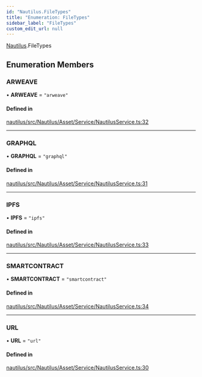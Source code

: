 ```yaml
---
id: "Nautilus.FileTypes"
title: "Enumeration: FileTypes"
sidebar_label: "FileTypes"
custom_edit_url: null
---
```


[Nautilus](../modules/Nautilus.md).FileTypes

## Enumeration Members

### ARWEAVE

• **ARWEAVE** = ``"arweave"``

#### Defined in

[nautilus/src/Nautilus/Asset/Service/NautilusService.ts:32](https://github.com/deltaDAO/nautilus/blob/75cfaa6/src/Nautilus/Asset/Service/NautilusService.ts#L32)

___

### GRAPHQL

• **GRAPHQL** = ``"graphql"``

#### Defined in

[nautilus/src/Nautilus/Asset/Service/NautilusService.ts:31](https://github.com/deltaDAO/nautilus/blob/75cfaa6/src/Nautilus/Asset/Service/NautilusService.ts#L31)

___

### IPFS

• **IPFS** = ``"ipfs"``

#### Defined in

[nautilus/src/Nautilus/Asset/Service/NautilusService.ts:33](https://github.com/deltaDAO/nautilus/blob/75cfaa6/src/Nautilus/Asset/Service/NautilusService.ts#L33)

___

### SMARTCONTRACT

• **SMARTCONTRACT** = ``"smartcontract"``

#### Defined in

[nautilus/src/Nautilus/Asset/Service/NautilusService.ts:34](https://github.com/deltaDAO/nautilus/blob/75cfaa6/src/Nautilus/Asset/Service/NautilusService.ts#L34)

___

### URL

• **URL** = ``"url"``

#### Defined in

[nautilus/src/Nautilus/Asset/Service/NautilusService.ts:30](https://github.com/deltaDAO/nautilus/blob/75cfaa6/src/Nautilus/Asset/Service/NautilusService.ts#L30)
